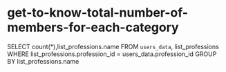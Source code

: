 # get-to-know-total-number-of-members-for-each-category

SELECT count(*),list_professions.name FROM `users_data`, list_professions WHERE list_professions.profession_id = users_data.profession_id GROUP BY list_professions.name
